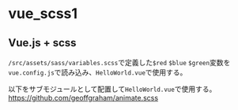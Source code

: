 # vue_scss1

## Vue.js + scss

`/src/assets/sass/variables.scss`で定義した`$red` `$blue` `$green`変数を  
`vue.config.js`で読み込み、`HelloWorld.vue`で使用する。

以下をサブモジュールとして配置して`HelloWorld.vue`で使用する。  
https://github.com/geoffgraham/animate.scss